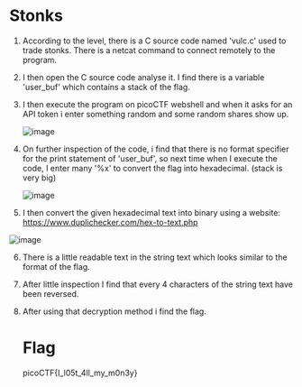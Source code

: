 # Stonks
1) According to the level, there is a C source code named 'vulc.c' used to trade stonks. There is a netcat command to connect remotely to the program.
2) I then open the C source code analyse it. I find there is a variable 'user_buf' which contains a stack of the flag.
3) I then execute the program on picoCTF webshell and when it asks for an API token i enter something random and some random shares show up.
   
   ![image](https://github.com/Snapskillz123/picoCTF/assets/149099858/6be532a2-3580-4cdf-af0f-ef822ba8216a)

5) On further inspection of the code, i find that there is no format specifier for the print statement of 'user_buf', so next time when I execute the code, I enter many '%x' to convert the flag into hexadecimal. (stack is very big)

   ![image](https://github.com/Snapskillz123/picoCTF/assets/149099858/ea2866fb-b21d-4e5a-9075-fb5c321df232)

6) I then convert the given hexadecimal text into binary using a website: https://www.duplichecker.com/hex-to-text.php

![image](https://github.com/Snapskillz123/picoCTF/assets/149099858/8b6a4243-ebb7-4dc7-9dc2-b3403d83b5b9)

6) There is a little readable text in the string text which looks similar to the format of the flag.
7) After little inspection I find that every 4 characters of the string text have been reversed.
8) After using that decryption method i find the flag.

   # Flag

   picoCTF{I_l05t_4ll_my_m0n3y}

